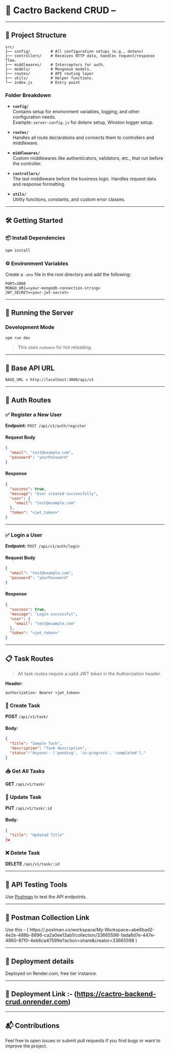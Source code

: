 # 🚀 Cactro Backend CRUD – 
---

## 🧠 Project Structure

```
src/
├── config/         # All configuration setups (e.g., dotenv)
├── controllers/    # Receives HTTP data, handles request/response flow.
├── middlewares/    # Interceptors for auth.
├── models/         # Mongoose models.
├── routes/         # API routing layer
├── utils/          # Helper functions.
└── index.js        # Entry point
```

### Folder Breakdown

- **`config/`**  
  Contains setup for environment variables, logging, and other configuration needs.  
  Example: `server-config.js` for dotenv setup, Winston logger setup.

- **`routes/`**  
  Handles all route declarations and connects them to controllers and middleware.

- **`middlewares/`**  
  Custom middlewares like authenticators, validators, etc., that run before the controller.

- **`controllers/`**  
  The last middleware before the business logic. Handles request data and response formatting.

- **`utils/`**  
  Utility functions, constants, and custom error classes.

---

## 🛠️ Getting Started

### 📦 Install Dependencies

```bash
npm install
```

### ⚙️ Environment Variables

Create a `.env` file in the root directory and add the following:

```env
PORT=3000
MONGO_URI=<your-mongodb-connection-string>
JWT_SECRET=<your-jwt-secret>
```

---

## 🚀 Running the Server

### Development Mode

```bash
npm run dev
```

> This uses `nodemon` for hot reloading.

---

## 📡 Base API URL

```
BASE_URL = http://localhost:3000/api/v1
```

---

## 🔐 Auth Routes

### ✅ Register a New User

**Endpoint:** `POST /api/v1/auth/register`

#### Request Body

```json
{
  "email": "test@example.com",
  "password": "yourPassword"
}
```

#### Response

```json
{
  "success": true,
  "message": "User created successfully",
  "user": {
    "email": "test@example.com"
  },
  "token": "<jwt_token>"
}
```

---

### ✅ Login a User

**Endpoint:** `POST /api/v1/auth/login`

#### Request Body

```json
{
  "email": "test@example.com",
  "password": "yourPassword"
}
```

#### Response

```json
{
  "success": true,
  "message": "Login successful",
  "user": {
    "email": "test@example.com"
  },
  "token": "<jwt_token>"
}
```

---

## 📋 Task Routes

> All task routes require a valid JWT token in the Authorization header.

**Header:**

```
authorization: Bearer <jwt_token>
```

### 🔨 Create Task

**POST** `/api/v1/task/`

#### Body:
```json
{
  "title": "Sample Task",
  "description": "Task description",
  "status":"Anyone:- ['pending', 'in-progress', 'completed']," 
}
```

### 📥 Get All Tasks

**GET** `/api/v1/task/`

### 📝 Update Task

**PUT** `/api/v1/task/:id`

#### Body:
```json
{
  "title": "Updated Title"
}w
```

### ❌ Delete Task

**DELETE** `/api/v1/task/:id`

---

## 📄 API Testing Tools

Use [Postman](https://www.postman.com/) to test the API endpoints.

---

## 📄 Postman Collection Link

Use this - ( https://.postman.co/workspace/My-Workspace~abe6bad2-4e2e-488b-8896-ca2a0ee13ab1/collection/33665598-1ada8d7e-447e-4960-87f0-4eb6ca47599e?action=share&creator=33665598 )

---

## 📄 Deployment details 

Deployed on Render.com, free tier instance.

---

## 📄 Deployment Link :- (https://cactro-backend-crud.onrender.com)

---


## 📬 Contributions

Feel free to open issues or submit pull requests if you find bugs or want to improve the project.